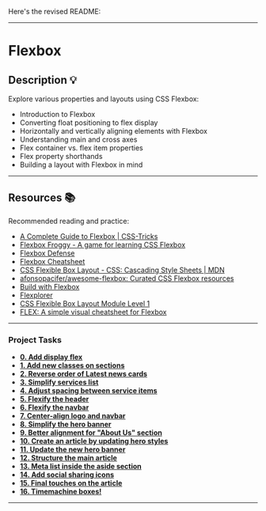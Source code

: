 Here's the revised README:

---

# Flexbox

## Description 💡
Explore various properties and layouts using CSS Flexbox:

- Introduction to Flexbox
- Converting float positioning to flex display
- Horizontally and vertically aligning elements with Flexbox
- Understanding main and cross axes
- Flex container vs. flex item properties
- Flex property shorthands
- Building a layout with Flexbox in mind

---

## Resources 📚
Recommended reading and practice:

- [A Complete Guide to Flexbox | CSS-Tricks](https://intranet.hbtn.io/rltoken/L8LGfjgBbkWIFn1iRr8fHQ)
- [Flexbox Froggy - A game for learning CSS Flexbox](https://intranet.hbtn.io/rltoken/wrW7jiGsqCenlUwTEyDj8A)
- [Flexbox Defense](https://intranet.hbtn.io/rltoken/cnJWcWrkMB80n4XN8QXbGw)
- [Flexbox Cheatsheet](https://intranet.hbtn.io/rltoken/XNhvdZUi7WwizPrSRzxaqQ)
- [CSS Flexible Box Layout - CSS: Cascading Style Sheets | MDN](https://intranet.hbtn.io/rltoken/v_s7tHHrr1Nb2TyzCvrx1Q)
- [afonsopacifer/awesome-flexbox: Curated CSS Flexbox resources](https://intranet.hbtn.io/rltoken/Y2lIdR7uvVpQ9NRIEzJdGw)
- [Build with Flexbox](https://intranet.hbtn.io/rltoken/BK-btD_tXCrW76o2XD9VQQ)
- [Flexplorer](https://intranet.hbtn.io/rltoken/ohwl6NowC67_ejCOcengmA)
- [CSS Flexible Box Layout Module Level 1](https://intranet.hbtn.io/rltoken/v8wWIB7dkx727ZusAhZTRA)
- [FLEX: A simple visual cheatsheet for Flexbox](https://intranet.hbtn.io/rltoken/zQ3BAUi2w8bz5qKNfNxemQ)

---

### Project Tasks

- **[0. Add display flex](./0-index.html)**
- **[1. Add new classes on sections](./1-index.html)**
- **[2. Reverse order of Latest news cards](./2-index.html)**
- **[3. Simplify services list](./3-index.html)**
- **[4. Adjust spacing between service items](./4-index.html)**
- **[5. Flexify the header](./5-index.html)**
- **[6. Flexify the navbar](./6-index.html)**
- **[7. Center-align logo and navbar](./7-index.html)**
- **[8. Simplify the hero banner](./8-index.html)**
- **[9. Better alignment for "About Us" section](./9-index.html)**
- **[10. Create an article by updating hero styles](./10-article.html)**
- **[11. Update the new hero banner](./11-article.html)**
- **[12. Structure the main article](./12-article.html)**
- **[13. Meta list inside the aside section](./13-article.html)**
- **[14. Add social sharing icons](./14-article.html)**
- **[15. Final touches on the article](./100-article.html)**
- **[16. Timemachine boxes!](./101-style.css)**

---
